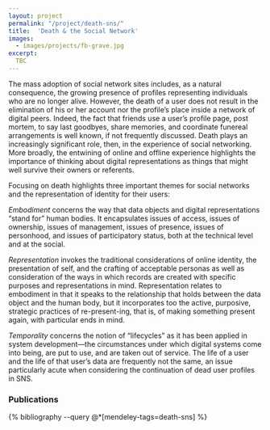 ```yaml
---
layout: project
permalink: "/project/death-sns/"
title:  'Death & the Social Network'
images:
  - images/projects/fb-grave.jpg
excerpt:
  TBC
---
```


The mass adoption of social network sites includes, as a natural consequence, the growing presence of profiles representing individuals who are no longer alive. However, the death of a user does not result in the elimination of his or her account nor the profile’s place inside a network of digital peers. Indeed, the fact that friends use a user’s profile page, post mortem, to say last goodbyes, share memories, and coordinate funereal arrangements is well known, if not frequently discussed.  Death plays an increasingly significant role, then, in the experience of social networking. More broadly, the entwining of online and offline experience highlights the importance of thinking about digital representations as things that might well survive their owners or referents.

Focusing on death highlights three important themes for social networks and the representation of identity for their users:

*Embodiment* concerns the way that data objects and digital representations “stand for” human bodies. It encapsulates issues of access, issues of ownership, issues of management, issues of presence, issues of personhood, and issues of participatory status, both at the technical level and at the social.

*Representation* invokes the traditional considerations of online identity, the presentation of self, and the crafting of acceptable personas as well as consideration of the ways in which records are created with specific purposes and representations in mind. Representation relates to embodiment in that it speaks to the relationship that holds between the data object and the human body, but it incorporates too the active, purposive, strategic practices of re-present-ing, that is, of making something present again, with particular ends in mind.

*Temporality* concerns the notion of “lifecycles” as it has been applied in system development—the circumstances under which digital systems come into being, are put to use, and are taken out of service. The life of a user and the life of that user’s data are frequently not the same, an issue particularly acute when considering the continuation of dead user profiles in SNS.

### Publications
{% bibliography --query @*[mendeley-tags=death-sns] %}
